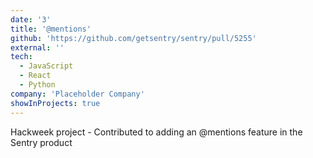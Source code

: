 ```yaml
---
date: '3'
title: '@mentions'
github: 'https://github.com/getsentry/sentry/pull/5255'
external: ''
tech:
  - JavaScript
  - React
  - Python
company: 'Placeholder Company'
showInProjects: true
---
```


Hackweek project - Contributed to adding an @mentions feature in the Sentry product
